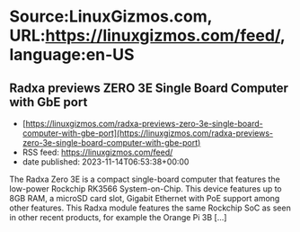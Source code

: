 # Source:LinuxGizmos.com, URL:https://linuxgizmos.com/feed/, language:en-US

## Radxa previews ZERO 3E Single Board Computer with GbE port
 - [https://linuxgizmos.com/radxa-previews-zero-3e-single-board-computer-with-gbe-port](https://linuxgizmos.com/radxa-previews-zero-3e-single-board-computer-with-gbe-port)
 - RSS feed: https://linuxgizmos.com/feed/
 - date published: 2023-11-14T06:53:38+00:00

The Radxa Zero 3E is a compact single-board computer that features the low-power Rockchip RK3566 System-on-Chip. This device features up to 8GB RAM, a microSD card slot, Gigabit Ethernet with PoE support among other features. This Radxa module features the same Rockchip SoC as seen in other recent products, for example the Orange Pi 3B [&#8230;]

